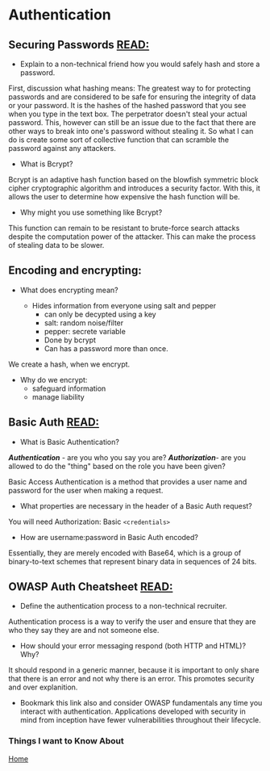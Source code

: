 # Authentication

## Securing Passwords [READ:](https://thehackernews.com/2014/04/securing-passwords-with-bcrypt-hashing.html)

- Explain to a non-technical friend how you would safely hash and store a password.

First, discussion what hashing means: The greatest way to for protecting passwords and are considered to be safe for ensuring the integrity of data or your password. It is the hashes of the hashed password that you see when you type in the text box. The perpetrator doesn't steal your actual password. This, however can still be an issue due to the fact that there are other ways to break into one's password without stealing it. So what I can do is create some sort of collective function that can scramble the password against any attackers.

- What is Bcrypt?

Bcrypt is an adaptive hash function based on the blowfish symmetric block cipher cryptographic algorithm and introduces a security factor. With this, it allows the user to determine how expensive the hash function will be.

- Why might you use something like Bcrypt?

This function can remain to be resistant to brute-force search attacks despite the computation power of the attacker. This can make the process of stealing data to be slower.

## Encoding and encrypting:

- What does encrypting mean?  

  - Hides information from everyone using salt and pepper  
    - can only be decypted using a  key
    - salt: random noise/filter
    - pepper: secrete variable
    - Done by bcrypt
    - Can has a password more than once.

We create a hash, when we encrypt.

- Why do we encrypt:
  - safeguard information
  - manage liability

## Basic Auth [READ:](https://en.wikipedia.org/wiki/Basic_access_authentication)

- What is Basic Authentication?

***Authentication*** - are you who you say you are?
***Authorization***- are you allowed to do the "thing" based on the role you have been given?

Basic Access Authentication is a method that provides a user name and password for the user when making a request.

- What properties are necessary in the header of a Basic Auth request?

You will need Authorization: Basic `<credentials>`

- How are username:password in Basic Auth encoded?

Essentially, they are merely encoded with Base64, which is a group of binary-to-text schemes that represent binary data in sequences of 24 bits.

## OWASP Auth Cheatsheet [READ:](https://www.owasp.org/index.php/Authentication_Cheat_Sheet)

- Define the authentication process to a non-technical recruiter.

Authentication process is a way to verify the user and ensure that they are who they say they are and not someone else.

- How should your error messaging respond (both HTTP and HTML)? Why?

It should respond in a generic manner, because it is important to only share that there is an error and not why there is an error. This promotes security and over explanition.

- Bookmark this link also and consider OWASP fundamentals any time you interact with authentication. Applications developed with security in mind from inception have fewer vulnerabilities throughout their lifecycle.

### Things I want to Know About

[Home](https://keelen-fisher.github.io/new-repository/)
